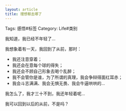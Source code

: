 ```yaml
---
layout: article
title: 理想都去哪了
---
```

Tags: 感悟#标签
Category: Life#类别

我知道，我已经不年轻了...
<!--
* 不仅仅是手边的论文和笔记，它说明我还必须为能不能顺利毕业而担忧着；
* 也不仅仅是耳边时常响起的老板催促声，它提醒我今天、明天、甚至半小时候后必须提交的那个文档；
* 也不仅仅是身边的朋友、同学们早已成家立业；
* 更不仅仅是身边那空荡荡的床和干净整洁的工位，他告诉我，在等待的你，还没有来到我身边；


想想,十年前、五年前、两年前,我在哪,过着什么样的生活？

那时候，我幼稚、我简单；但是，最起码，我想:
* 我是注意穿着的，会在乎是不是会吸引漂亮女孩子的注意；
* 我是爱运动的，会计较每场球赛能抢断几个，会被盖帽几个；
* 我是爱学习的，会为了通过四六级，每天抱着词汇书背诵整个晚上；
* 我的腿是好的，不至于每天担心能不能用力走路，能不能跑步锻炼；
* 我的心是无畏的，不会怕比我高比我壮的，更不会怕比我学习好的；-->
<!--more-->

<!--
现在呢...
* 会为了一首好听的歌、好看的电视感动得稀里哗啦，而自己却懒得出去走一走、动一动；
* 会强逼着自己做不喜欢的事、接触不喜欢的人、去迎合别人的趣味和喜好，也不愿意在朋友亲人面前表现那真实而恶心的自己；
* 生活，每天都几乎一模一样，无论工作日或节假日；不会想着在球场上大汗淋漓，更不会想着去歌厅高歌一曲；想得最多的无非是能不能顺利达到毕业要求；
* 这确实可悲；刚进来的时候，还想着可以大展宏图，去实现一些想而未实现的想法，做一些让自己满意的东西出来；没想到，也`沦落`到这地步了...
-->

我想象着有一天，我回到了从前，那时：
* 我还注意穿着；
* 我还会在意每个球的得失；
* 我还会不顾自己形象去喝个乱醉；
* 我不会管你是谁，为了所谓的真理，我会争辩得面红耳赤；
* 我会斗志满满、我会无惧无畏、我会牛逼哄哄的...


我怎么了，我才三十不到，我还年轻着呢...

我可以回到以后的从前，不是吗？
